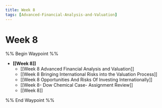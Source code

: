 ```yaml
---
title: Week 8
tags: [Advanced-Financial-Analysis-and-Valuation]
---
```


# Week 8
%% Begin Waypoint %%
- **[[Week 8]]**
	- [[Week 8 Advanced Financial Analysis and Valuation]]
	- [[Week 8 Bringing International Risks into the Valuation Process]]
	- [[Week 8 Opportunities And Risks Of Investing Internationally]]
	- [[Week 8- Dow Chemical Case- Assignment Review]]
	- [[Week 8]]

%% End Waypoint %%
